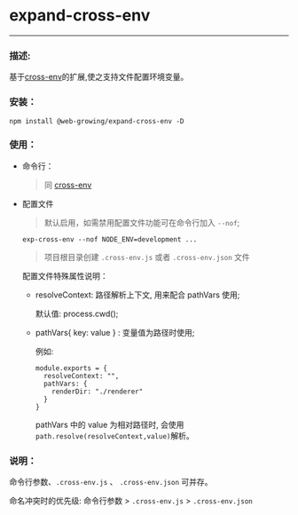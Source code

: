 # expand-cross-env

---

### 描述:

基于[cross-env](https://github.com/kentcdodds/cross-env#readme)的扩展,使之支持文件配置环境变量。

### 安装：

```
npm install @web-growing/expand-cross-env -D
```

### 使用：

- 命令行：

  > 同 [cross-env](https://github.com/kentcdodds/cross-env#readme)

- 配置文件

  > 默认启用，如需禁用配置文件功能可在命令行加入 `--nof`;

  ```shell
  exp-cross-env --nof NODE_ENV=development ...
  ```

  > 项目根目录创建 `.cross-env.js` 或者 `.cross-env.json` 文件

  配置文件特殊属性说明：

  - resolveContext: 路径解析上下文, 用来配合 pathVars 使用;

    默认值: process.cwd();

  - pathVars{ key: value } : 变量值为路径时使用;

    例如:

    ```
    module.exports = {
      resolveContext: "",
      pathVars: {
        renderDir: "./renderer"
      }
    }
    ```

    pathVars 中的 value 为相对路径时, 会使用 `path.resolve(resolveContext,value)`解析。

### 说明：

命令行参数、`.cross-env.js` 、 `.cross-env.json` 可并存。

命名冲突时的优先级: 命令行参数 > `.cross-env.js` > `.cross-env.json`
